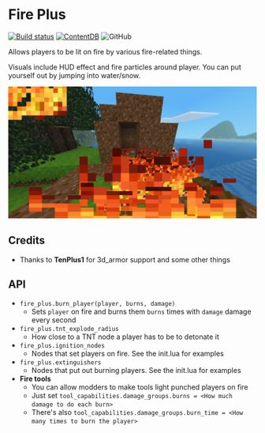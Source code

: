 # Fire Plus
[![Build status](https://github.com/Dumpster-Studios/fire_plus/workflows/build/badge.svg)](https://github.com/Dumpster-Studios/fire_plus/actions) 
[![ContentDB](https://content.minetest.net/packages/Lone_Wolf/fire_plus/shields/downloads/)](https://content.minetest.net/packages/Lone_Wolf/fire_plus/)
![GitHub](https://img.shields.io/github/license/Dumpster-Studios/fire_plus?color=blue)

Allows players to be lit on fire by various fire-related things.

Visuals include HUD effect and fire particles around player.
You can put yourself out by jumping into water/snow.

![Screenshot](screenshot.png)

## Credits
* Thanks to **TenPlus1** for 3d_armor support and some other things

## API

* `fire_plus.burn_player(player, burns, damage)`
  * Sets `player` on fire and burns them `burns` times with `damage` damage every second
* `fire_plus.tnt_explode_radius`
  * How close to a TNT node a player has to be to detonate it
* `fire_plus.ignition_nodes`
  * Nodes that set players on fire. See the init.lua for examples
* `fire_plus.extinguishers`
  * Nodes that put out burning players. See the init.lua for examples
* **Fire tools**
  * You can allow modders to make tools light punched players on fire
  * Just set `tool_capabilities.damage_groups.burns = <How much damage to do each burn>`
  * There's also `tool_capabilities.damage_groups.burn_time = <How many times to burn the player>`
